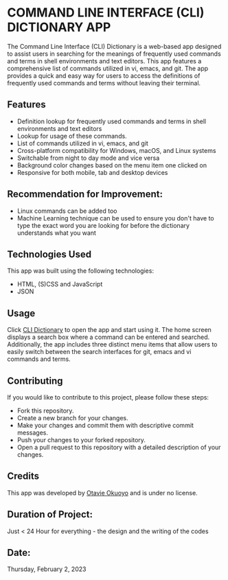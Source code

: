 # COMMAND LINE INTERFACE (CLI) DICTIONARY APP

The Command Line Interface (CLI) Dictionary is a web-based app designed to assist users in searching for the meanings of frequently used commands and terms in shell environments and text editors. This app features a comprehensive list of commands utilized in vi, emacs, and git. The app provides a quick and easy way for users to access the definitions of frequently used commands and terms without leaving their terminal.

## Features

- Definition lookup for frequently used commands and terms in shell environments and text editors
- Lookup for usage of these commands.
- List of commands utilized in vi, emacs, and git
- Cross-platform compatibility for Windows, macOS, and Linux systems
- Switchable from night to day mode and vice versa
- Background color changes based on the menu item one clicked on
- Responsive for both mobile, tab and desktop devices

## Recommendation for Improvement:

- Linux commands can be added too
- Machine Learning technique can be used to ensure you don't have to type the exact word you are looking for before the dictionary understands what you want

## Technologies Used

This app was built using the following technologies:

- HTML, (S)CSS and JavaScript
- JSON

## Usage

Click [CLI Dictionary](https://otavie.github.io/cli-dictionary/) to open the app and start using it. The home screen displays a search box where a command can be entered and searched. Additionally, the app includes three distinct menu items that allow users to easily switch between the search interfaces for git, emacs and vi commands and terms.

## Contributing

If you would like to contribute to this project, please follow these steps:

- Fork this repository.
- Create a new branch for your changes.
- Make your changes and commit them with descriptive commit messages.
- Push your changes to your forked repository.
- Open a pull request to this repository with a detailed description of your changes.

## Credits

This app was developed by [Otavie Okuoyo](https://github.com/Otavie) and is under no license.

## Duration of Project:

Just < 24 Hour for everything - the design and the writing of the codes

## Date:

Thursday, February 2, 2023
